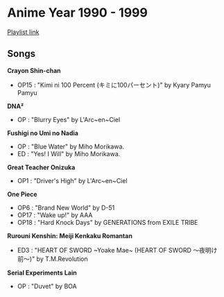 # Anime Year 1990 - 1999

[Playlist link](https://open.spotify.com/user/fz230568w0ccmom2dg3zvxq1h/playlist/3wwteFRGNiBEDYYgKLZdQC?si=0ENthiLPT0KhGoCwrddCkQ)

## Songs

**Crayon Shin-chan**
* OP15 : "Kimi ni 100 Percent (キミに100パーセント)" by Kyary Pamyu Pamyu

**DNA²**
* OP : "Blurry Eyes" by L'Arc~en~Ciel

**Fushigi no Umi no Nadia**
* OP : "Blue Water" by Miho Morikawa.
* ED : "Yes! I Will" by Miho Morikawa.

**Great Teacher Onizuka**
* OP1 : "Driver's High" by L'Arc~en~Ciel

**One Piece**
* OP6 : "Brand New World" by D-51
* OP17 : "Wake up!" by AAA
* OP18 : "Hard Knock Days" by GENERATIONS from EXILE TRIBE

**Rurouni Kenshin: Meiji Kenkaku Romantan**
* ED3 : "HEART OF SWORD ~Yoake Mae~ (HEART OF SWORD 〜夜明け前〜)" by T.M.Revolution

**Serial Experiments Lain**
* OP : "Duvet" by BOA


